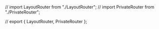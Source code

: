 // import LayoutRouter from "./LayoutRouter";
// import PrivateRouter from "./PrivateRouter";

// export { LayoutRouter, PrivateRouter };
